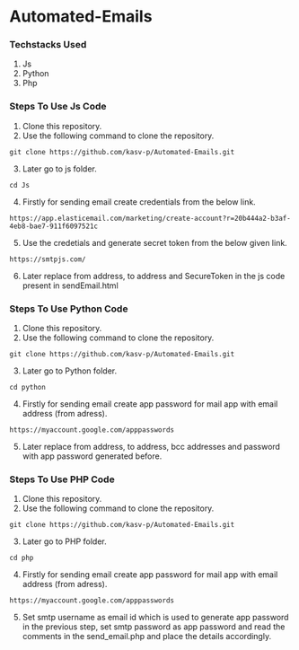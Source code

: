 # Automated-Emails

### Techstacks Used
1. Js
2. Python
3. Php

### Steps To Use Js Code

1. Clone this repository.
2. Use the following command to clone the repository.
```
git clone https://github.com/kasv-p/Automated-Emails.git
```
3. Later go to js folder.
```
cd Js
```
4. Firstly for sending email create credentials from the below link.
```
https://app.elasticemail.com/marketing/create-account?r=20b444a2-b3af-4eb8-bae7-911f6097521c
```
5. Use the credetials and generate secret token from the below given link.
```
https://smtpjs.com/
```
6. Later replace from address, to address and SecureToken in the js code present in sendEmail.html

### Steps To Use Python Code
1. Clone this repository.
2. Use the following command to clone the repository.
```
git clone https://github.com/kasv-p/Automated-Emails.git
```
3. Later go to Python folder.
```
cd python
```
4. Firstly for sending email create app password for mail app with email address (from adress).
```
https://myaccount.google.com/apppasswords
```
5. Later replace from address, to address, bcc addresses and password with app password generated before.


### Steps To Use PHP Code
1. Clone this repository.
2. Use the following command to clone the repository.
```
git clone https://github.com/kasv-p/Automated-Emails.git
```
3. Later go to PHP folder.
```
cd php
```
4. Firstly for sending email create app password for mail app with email address (from adress).
```
https://myaccount.google.com/apppasswords
```
5. Set smtp username as email id which is used to generate app password in the previous step, set smtp password as app password and read the comments in the send_email.php and place the details accordingly.
